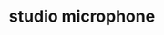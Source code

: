 ---
layout: smileys&emotion
title: studio microphone
emoji: studio_microphone
permalink: 🎙.html
image: assets/img/3moji/studio_microphone.png
---